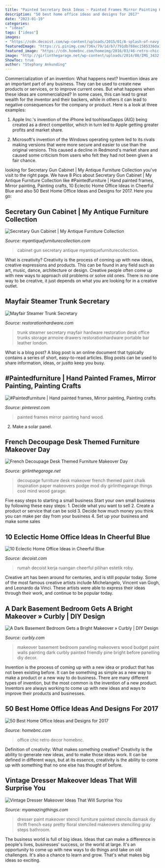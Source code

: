 ```yaml
---
title: "Painted Secretary Desk Ideas ~ Painted Frames Mirror Painting Hand Wood"
description: "50 best home office ideas and designs for 2017"
date: "2023-01-19"
categories:
- "ideas"
tags: ["ideas"]
images:
- "https://cdn.decoist.com/wp-content/uploads/2015/01/A-splash-of-navy-blue-for-the-eclectic-home-office.jpg"
featuredImage: "https://i.pinimg.com/736x/79/1d/b7/791db788ec1585336da11ffbc9b3eee4.jpg"
featured_image: "https://cdn.homebnc.com/homeimg/2016/03/46-retro-chic-home-office-decor-homebnc.jpg"
image: "http://girlinthegarage.net/wp-content/uploads/2014/08/IMG_3432-graphite-chalk-paint-decoupage-french-desk-makeover-tall.jpg"
ShowToc: true
author: "Stephany Ankunding"
---
```



Commercialization of an invention: What happens next?
Invention ideas are an important part of any business. They can be used to create new products or services, or to improve current ones. But what happens when these ideas are commercialized? In some cases, this can lead to great wealth for the inventor and their backers, while in others it can lead to negative consequences for the company or product. Here is a look at three examples:
1. Apple Inc.'s invention of the iPhone led toohlseaGapps (AIG) being created as a direct competitor, which in turn led to Apple getting greater profits and market share.

2. Microsoft's invention of the Windows operating system led to its rivals making versions that were more secure and easier to use than the original versions. This caused a decline in Redmond's market share and caused some criticism from users who felt they had not been given a fair chance.

	

		
looking for Secretary Gun Cabinet | My Antique Furniture Collection you've visit to the right page. We have 8 Pics about Secretary Gun Cabinet | My Antique Furniture Collection like #Paintedfurniture | Hand painted frames, Mirror painting, Painting crafts, 10 Eclectic Home Office Ideas in Cheerful Blue and also 50 Best Home Office Ideas and Designs for 2017. Here you go:
		
    
## Secretary Gun Cabinet | My Antique Furniture Collection

<img loading=lazy src="https://d29jd5m3t61t9.cloudfront.net/myantiquefurniturecollection.com/images/fbfiles/images/image-24ad68c8b7e28fa45f773574d2304c27_v_1438749013.jpg" onerror="this.onerror=null;this.src='https://tse4.mm.bing.net/th?id=OIP.4CQclS-LAFfKzIU35-GnuAHaJ4&amp;pid=15.1';" alt="Secretary Gun Cabinet | My Antique Furniture Collection">

_Source: myantiquefurniturecollection.com_

>cabinet gun secretary antique myantiquefurniturecollection. 

	

What is creativity?
Creativity is the process of coming up with new ideas, creative expressions and products. This can be found in any field such as art, music, dance, architecture or design. Creative people often come up with new ways to approach old problems or solve old ones. There is no one way to be creative, it just depends on what you are looking for in a creative outlet.

    
## Mayfair Steamer Trunk Secretary

<img loading=lazy src="https://media.restorationhardware.com/is/image/rhis/prod2420258_S13?$l-pd1$" onerror="this.onerror=null;this.src='https://tse1.mm.bing.net/th?id=OIP.AZFFZJ5xYivqd5GTrTN2fwHaHO&amp;pid=15.1';" alt="Mayfair Steamer Trunk Secretary">

_Source: restorationhardware.com_

>trunk steamer secretary mayfair hardware restoration desk office trunks storage armoire drawers restorationhardware portable bar leather london. 

	

What is a blog post?
A blog post is an online document that typically contains a series of short, easy-to-read articles. Blog posts can be used to share information, ideas, or justto keep you busy.

    
## #Paintedfurniture | Hand Painted Frames, Mirror Painting, Painting Crafts

<img loading=lazy src="https://i.pinimg.com/736x/79/1d/b7/791db788ec1585336da11ffbc9b3eee4.jpg" onerror="this.onerror=null;this.src='https://tse3.mm.bing.net/th?id=OIP.1BWMls6CxoSmauqyvwv3vAHaJ5&amp;pid=15.1';" alt="#Paintedfurniture | Hand painted frames, Mirror painting, Painting crafts">

_Source: pinterest.com_

>painted frames mirror painting hand wood. 

	

2. Make a solar panel.

    
## French Decoupage Desk Themed Furniture Makeover Day

<img loading=lazy src="http://girlinthegarage.net/wp-content/uploads/2014/08/IMG_3432-graphite-chalk-paint-decoupage-french-desk-makeover-tall.jpg" onerror="this.onerror=null;this.src='https://tse4.mm.bing.net/th?id=OIP.1-3zz52zPzvaE8Vw6u2wxAHaK9&amp;pid=15.1';" alt="French Decoupage Desk Themed Furniture Makeover Day">

_Source: girlinthegarage.net_

>decoupage furniture desk makeover french themed paint chalk inspiration paper makeovers podge mod diy girlinthegarage things cool mind wood garage. 

	

Five easy steps to starting a small business
Start your own small business by following these easy steps: 1. Decide what you want to sell 2. Create a product or service that can be sold 3. Decide how much money you think you can make per day from your business 4. Set up your business and make some sales 
    
## 10 Eclectic Home Office Ideas In Cheerful Blue

<img loading=lazy src="https://cdn.decoist.com/wp-content/uploads/2015/01/A-splash-of-navy-blue-for-the-eclectic-home-office.jpg" onerror="this.onerror=null;this.src='https://tse2.mm.bing.net/th?id=OIP.wkbH-VsHxhJNF019hpFRJwHaLH&amp;pid=15.1';" alt="10 Eclectic Home Office Ideas in Cheerful Blue">

_Source: decoist.com_

>rumah decoist kerja ruangan cheerful pilihan estetik roby. 

	

Creative art has been around for centuries, and is still popular today. Some of the most famous creative artists include Michelangelo, Vincent van Gogh, and Leonardo da Vinci. These artists were able to express their ideas through their work, and continue to be popular today.

    
## A Dark Basement Bedroom Gets A Bright Makeover » Curbly | DIY Design

<img loading=lazy src="http://assets.curbly.com/photos/0000/0013/5452/before-wood-walls-bed-clothes-shelf-590np040711.jpg" onerror="this.onerror=null;this.src='https://tse2.mm.bing.net/th?id=OIP.ZT81Kuy9dVO5Vi8T8Ea9ZwHaE7&amp;pid=15.1';" alt="A Dark Basement Bedroom Gets a Bright Makeover » Curbly | DIY Design">

_Source: curbly.com_

>makeover basement bedroom paneling makeovers wood budget paint walls painting dark curbly painted friendly pine bright before panelling diy decor. 

	

Invention is the process of coming up with a new idea or product that has not been existing before. It can be something as simple as a new way to make a product or a new way to do business. There are many different types of invention, but the most common is the invention of a new product. Inventors are always working to come up with new ideas and ways to improve their products and businesses.

    
## 50 Best Home Office Ideas And Designs For 2017

<img loading=lazy src="https://cdn.homebnc.com/homeimg/2016/03/46-retro-chic-home-office-decor-homebnc.jpg" onerror="this.onerror=null;this.src='https://tse3.mm.bing.net/th?id=OIP.YL97UuJnazA9JtNudAXN5gHaLH&amp;pid=15.1';" alt="50 Best Home Office Ideas and Designs for 2017">

_Source: homebnc.com_

>office chic retro decor homebnc. 

	

Definition of creativity: What makes something creative?
Creativity is the ability to generate new ideas, and to make those ideas work. It can be defined in different ways, but at its essence, creativity is the ability to come up with something that no one else has thought of before.

    
## Vintage Dresser Makeover Ideas That Will Surprise You

<img loading=lazy src="http://myamazingthings.com/wp-content/uploads/2018/01/vintage-dresser-makeover-5-.jpg" onerror="this.onerror=null;this.src='https://tse1.mm.bing.net/th?id=OIP.q_oSHhpivVufyVdNlvjS8AHaLG&amp;pid=15.1';" alt="Vintage Dresser Makeover Ideas That Will Surprise You">

_Source: myamazingthings.com_

>dresser paint makeover stencil furniture painted stencils damask diy thrift french easy pretty floral stenciled makeovers stenciling gray steps bathroom. 

	

The business world is full of big ideas. Ideas that can make a difference in people's lives, businesses' success, or the world at large. It's an opportunity to come up with new ways to do things and take on old challenges. It's also a chance to learn and grow. That's what makes big ideas so exciting.

